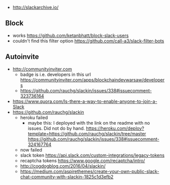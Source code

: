 - http://slackarchive.io/

## Block

- works https://github.com/ketanbhatt/block-slack-users
- couldn't find this filter option https://github.com/call-a3/slack-filter-bots

## Autoinvite

- http://communityinviter.com
  - badge is i.e. developers in this url https://communityinviter.com/apps/blockchaindevwarsaw/developers
  - https://github.com/rauchg/slackin/issues/338#issuecomment-323736164
- https://www.quora.com/Is-there-a-way-to-enable-anyone-to-join-a-Slack
- https://github.com/rauchg/slackin
  - heroku failed
    - maybe this: I deployed with the link on the readme with no issues. Did not do by hand. https://heroku.com/deploy?template=https://github.com/rauchg/slackin/tree/master https://github.com/rauchg/slackin/issues/338#issuecomment-324167764
  - now failed
  - slack token https://api.slack.com/custom-integrations/legacy-tokens
  - recaptcha tokens https://www.google.com/recaptcha/intro/
  - http://cogdogblog.com/2016/04/slackin/
  - https://medium.com/aspirethemes/create-your-own-public-slack-chat-community-with-slackin-1825c1d3efb2